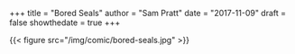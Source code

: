+++
title = "Bored Seals"
author = "Sam Pratt"
date = "2017-11-09"
draft = false
showthedate = true
+++

{{< figure src="/img/comic/bored-seals.jpg" >}}